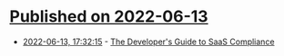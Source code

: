 # [Published on 2022-06-13](index.md)

* [2022-06-13, 17:32:15](https://news.ycombinator.com/item?id=31728693) - [The Developer's Guide to SaaS Compliance](https://www.courier.com/blog/the-developers-guide-to-saas-compliance/)
